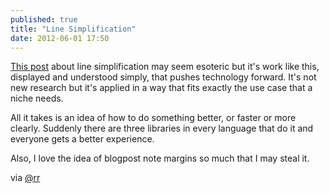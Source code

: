 ```yaml
---
published: true
title: "Line Simplification"
date: 2012-06-01 17:50
---
```

[This post](http://bost.ocks.org/mike/simplify/) about line simplification may seem esoteric but it's work like this, displayed and understood simply, that pushes technology forward. It's not new research but it's applied in a way that fits exactly the use case that a niche needs.

All it takes is an idea of how to do something better, or faster or more clearly. Suddenly there are three libraries in every language that do it and everyone gets a better experience.

Also, I love the idea of blogpost note margins so much that I may steal it.

via [@rr](https://twitter.com/rr/status/208711616701804545)